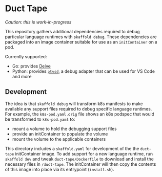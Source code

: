 # Duct Tape

_Caution: this is work-in-progress_

This repository gathers additional dependencies required to debug
particular language runtimes with `skaffold debug`.  These dependencies
are packaged into an image container suitable for use as an
`initContainer` on a pod.

Currently supported:
  * Go: provides [Delve](https://github.com/go-delve/delve)
  * Python: provides [`ptvsd`](https://github.com/Microsoft/ptvsd),
    a debug adapter that can be used for VS Code and more


## Development

The idea is that `skaffold debug` will transform k8s manifests to
make available any support files required to debug specific language
runtimes.  For example, the `k8s-pod.yaml.orig` file shows an k8s
podspec that would be transformed to `k8s-pod.yaml` to:
  - mount a volume to hold the debugging support files
  - provide an initContainer to populate the volume
  - mount the volume to the applicable containers

This directory includes a `skaffold.yaml` for development of the
the `duct-tape` initContainer image.  To add support for a new
language runtime, run `skaffold dev` and tweak `duct-tape/Dockerfile`
to download and install the necessary files in `/duct-tape`.  The
initContainer will then copy the contents of this image into place
via its entrypoint (`install.sh`).
